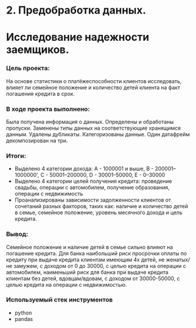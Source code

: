 # 2. Предобработка данных. 
# Исследование надежности заемщиков.

### Цель проекта: 
На основе статистики о платёжеспособности клиентов исследовать, влияет ли семейное положение и количество детей клиента на факт погашения кредита в срок.
### В ходе проекта выполнено: 
Была получена информация о данных. Определены и обработаны пропуски. Заменены типы данных на соответствующие хранящимся данным. Удалены дубликаты. Категоризованы данные. Один датафрейм декомпозирован на три.
### Итоги:
- Выделено 4 категории дохода: A - 1000001 и выше, B -  200001–1000000', С - 50001–200000, D - 30001–50000, E - 0–30000
- Выделено 4 категории целей получения кредита: проведение свадьбы, операции с автомобилем, получение образования, операции с недвижимость
- Проанализированы зависимости задолженности клиентов от сочетаний разных факторов, таких как: наличие и количество детей в семье, семейное положение, уровень месячного дохода и цель кредита.  
### Вывод:
Семейное положение и наличие детей в семье сильно влияют на погашение кредита. Для банка наибольший риск просрочки оплаты по кредиту при выдаче кредита клиентам имеющим 4х детей, не женатых/не замужем, с доходом от 0 до 30000, с целью кредита на операции с автомобилем, наименьший риск для банка при выдаче кредита клиентам без детей, вдовцам/вдовам, с доходом от 30000-50000, с целью кредита на операции с недвижимостью.
### Используемый стек инструментов
- python
- pandas

